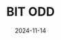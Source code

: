 ---  
layout: startup_page  
title: "BIT ODD"  
id: "bitodd.com"  
permalink: "/bitoddbitodd.com11142024/"  
website: "https://bit-odd.com/"  
funding_round: "Seed"  
funding_amount: "€17M"  
investors: "Griffin Gaming Partners, Makers Fund, Index Ventures"  
about: "BIT ODD is a Finnish mobile gaming studio focused on creating emotionally resonant and innovative games. They prioritize gameplay and creative quirkiness over simply following market trends and metrics, aiming to recapture the magic of classic games. Their goal is to design experiences that inspire players through emotion and unique gameplay."  
markets: "Mobile Gaming, Computer Games"  
hq: "Helsinki, Uusimaa, Finland"  
founded_year: "2019"  
linkedin: "https://www.linkedin.com/company/bit-odd"  
twitter: ""  
instagram: ""  
facebook: ""  
crunchbase: "https://www.crunchbase.com/organization/bit-odd"  
pitchbook: "https://pitchbook.com/profiles/company/500620-24"  

date_display: "14-Nov-2024"  
date: "2024-11-14"

# SEO Optimization  
meta_title: "BIT ODD - Seed Funding (€17M)"  
meta_description: "BIT ODD, BIT ODD is a Finnish mobile gaming studio focused on creating emotionally resonant and innovative games. They prioritize gameplay and creative quirkin..."  
meta_keywords: "BIT ODD, Mobile Gaming, Computer Games, Seed funding"  
canonical_url: "https://startup.projectstartups.com/bitoddbitodd.com11142024/"  
---